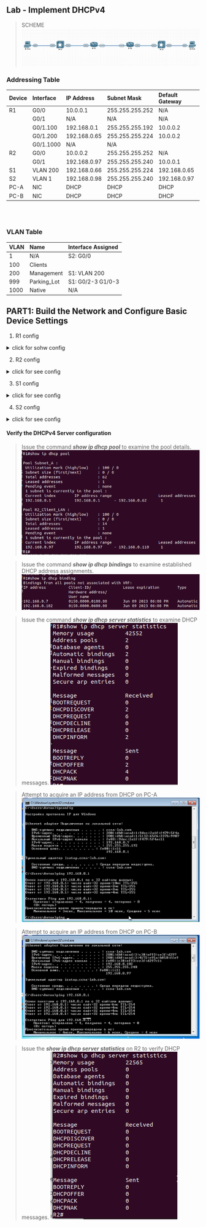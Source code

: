 ## Lab - Implement DHCPv4<br>

>SCHEME<br>
![](EVE-SchemeDHCPv4.png)

### Addressing Table<br>

|Device|Interface|IP Address|Subnet Mask|Default Gateway|
|:-|:-|:-|:-|:-|
|R1|G0/0|10.0.0.1|255.255.255.252|N/A|
||G0/1|N/A|N/A|N/A|
||G0/1.100|192.168.0.1|255.255.255.192|10.0.0.2|
||G0/1.200|192.168.0.65|255.255.255.224|10.0.0.2|
||G0/1.1000|N/A|N/A||
|R2|G0/0|10.0.0.2|255.255.255.252|N/A|
||G0/1|192.168.0.97|255.255.255.240|10.0.0.1|
|S1|VLAN 200|192.168.0.66|255.255.255.224|192.168.0.65|
|S2|VLAN 1|192.168.0.98|255.255.255.240|192.168.0.97|
|PC-A|NIC|DHCP|DHCP|DHCP|
|PC-B|NIC|DHCP|DHCP|DHCP|

<br>
<br>

### VLAN Table<br>

|VLAN|Name|Interface Assigned|
|:-|:-|:-|
|1|N/A|S2: G0/0|
|100|Clients||S1: G0/0|	
|200|Management|S1: VLAN 200|
|999|Parking_Lot|S1: G0/2-3 G1/0-3|
|1000|Native|N/A|


## PART1: Build the Network and Configure Basic Device Settings<br>

1. R1 config
<details>
  <summary>click for sohw config</summary>
Building configuration...<br>
!<br>
ip dhcp excluded-address 192.168.0.1 192.168.0.5<br>
ip dhcp excluded-address 192.168.0.97 192.168.0.101<br>
!<br>
ip dhcp pool Subnet_A<br>
 network 192.168.0.0 255.255.255.192<br>
 default-router 192.168.0.1 <br>
 domain-name ccna-lab.com<br>
 dns-server 8.8.8.8 <br>
 lease 2 12 30<br>
!<br>
ip dhcp pool R2_Client_LAN<br>
 network 192.168.0.96 255.255.255.240<br>
 default-router 192.168.0.97 <br>
 domain-name ccna-lab.com<br>
 lease 2 12 30<br>
!<br>
no ip domain lookup<br>
ip cef<br>
ipv6 unicast-routing<br>
ipv6 cef<br>
!<br>
interface GigabitEthernet0/0<br>
 ip address 10.0.0.1 255.255.255.252<br>
 duplex auto<br>
 speed auto<br>
 media-type rj45<br>
 ipv6 address FE80::1 link-local<br>
 ipv6 address 2001:DB8:ACAD:2::1/64<br>
!<br>
interface GigabitEthernet0/1<br>
 no ip address<br>
 duplex auto<br>
 speed auto<br>
 media-type rj45<br>
!         <br>
interface GigabitEthernet0/1.100<br>
 description for_Clients_dhcp<br>
 encapsulation dot1Q 100<br>
 ip address 192.168.0.1 255.255.255.192<br>
 ip virtual-reassembly in<br>
 ipv6 address FE80::1 link-local<br>
 ipv6 address 2001:DB8:ACAD:1::1/64<br>
!<br>
interface GigabitEthernet0/1.200<br>
 description for_Management<br>
 encapsulation dot1Q 200<br>
 ip address 192.168.0.65 255.255.255.224<br>
!<br>
interface GigabitEthernet0/1.1000<br>
 description Native<br>
 encapsulation dot1Q 1000 native<br>
!<br>
ip route 0.0.0.0 0.0.0.0 10.0.0.2<br>
!<br>
ipv6 route ::/0 2001:DB8:ACAD:2::2<br>
ipv6 ioam timestamp<br>
!<br>
access-list 1 permit 192.168.0.0 0.0.0.63<br>
!<br>
banner motd ^C<br>
\*\*\*\*\*\*\*\*\*\*\*\*\*\*\*\*\*\*\*\*\*\*\*\*\*\*\*\*\*\*\*\*\*\*\*\*\*\*\*\*\*\*\*\*\*\*\*\*\*\*\*\*\*\*\*\*\*\*\*\*\*\*\*\*\*\*\*\*\*\*\*\*\*\*<br>
\*      Attention! Unauthorized access to this device is prohibited.      \*<br>
\*\*\*\*\*\*\*\*\*\*\*\*\*\*\*\*\*\*\*\*\*\*\*\*\*\*\*\*\*\*\*\*\*\*\*\*\*\*\*\*\*\*\*\*\*\*\*\*\*\*\*\*\*\*\*\*\*\*\*\*\*\*\*\*\*\*\*\*\*\*\*\*\*\*^C<br>
end<br>
</details>

2. R2 config
<details>
  <summary>click for see config</summary>
ipv6 unicast-routing<br>
ipv6 cef<br>
!<br>
interface GigabitEthernet0/0<br>
 ip address 10.0.0.2 255.255.255.252<br>
 duplex auto<br>
 speed auto<br>
 media-type rj45<br>
 ipv6 address FE80::2 link-local<br>
 ipv6 address 2001:DB8:ACAD:2::2/64<br>
!<br>
interface GigabitEthernet0/1<br>
 description for_Clients<br>
 ip address 192.168.0.97 255.255.255.240<br>
 ip helper-address 10.0.0.1<br>
 duplex auto<br>
 speed auto<br>
 media-type rj45<br>
 ipv6 address FE80::1 link-local<br>
 ipv6 address 2001:DB8:ACAD:3::1/64<br>
!<br>
ip route 0.0.0.0 0.0.0.0 10.0.0.1<br>
!<br>
ipv6 route ::/0 2001:DB8:ACAD:2::1<br>
ipv6 ioam timestamp<br>
end<br>
</details>

3. S1 config
<details>
  <summary>click for see config</summary>
hostname S1<br>
!<br>
interface GigabitEthernet0/0<br>
 switchport access vlan 100<br>
 switchport mode access<br>
 negotiation auto<br>
!<br>
interface GigabitEthernet0/1<br>
 switchport trunk allowed vlan 100,200,1000<br>
 switchport trunk encapsulation dot1q<br>
 switchport trunk native vlan 1000<br>
 switchport mode trunk<br>
 negotiation auto<br>
!<br>
interface GigabitEthernet0/2<br>
 switchport access vlan 999<br>
 switchport mode access<br>
 shutdown<br>
 negotiation auto         <br>
!<br>
interface Vlan200<br>
 ip address 192.168.0.66 255.255.255.224<br>
!<br>
ip route 0.0.0.0 0.0.0.0 192.168.0.65<br>
</details>

4. S2 config
<details>
  <summary>click for see config</summary>
hostname S2<br>
!<br>
interface Vlan1<br>
 ip address 192.168.0.98 255.255.255.240<br>
!<br>
ip route 0.0.0.0 0.0.0.0 192.168.0.97<br>
</details>

#### Verify the DHCPv4 Server configuration<br>

>Issue the command ***show ip dhcp pool*** to examine the pool details.<br>
![](show_ip_dhcp_pool.png)<br>

>Issue the command ***show ip dhcp bindings*** to examine established DHCP address assignments.<br>
![](show_ip_dhcp_bindings.png)<br>

>Issue the command ***show ip dhcp server statistics*** to examine DHCP messages.
![](ip_dhcp_server_statistics.png)<br>

>Attempt to acquire an IP address from DHCP on PC-A
![](ping_R1.png)

>Attempt to acquire an IP address from DHCP on PC-B
![](ping_R1_from_PC-B.png)

>Issue the ***show ip dhcp server statistics*** on R2 to verify DHCP messages.
![](show_ip_dhcp_server_statistics_R2.png)


